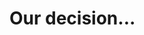 
<!-- .slide: data-background="./assets/images/gene-gallin-E6KM98Q_d4o-unsplash.jpg" class="transition" -->

# Our decision...
